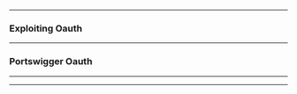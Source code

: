 --------------

### Exploiting Oauth 

--------------

### Portswigger Oauth

--------------

--------------
